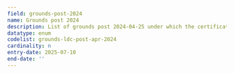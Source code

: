 ```yaml
---
field: grounds-post-2024
name: Grounds post 2024
description: List of grounds post 2024-04-25 under which the certificate is sought
datatype: enum
codelist: grounds-ldc-post-apr-2024
cardinality: n
entry-date: 2025-07-10
end-date: ''
---
```

